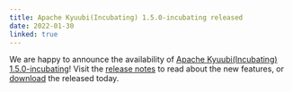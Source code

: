 ```yaml
---
title: Apache Kyuubi(Incubating) 1.5.0-incubating released
date: 2022-01-30
linked: true
---
```

<!---
  Licensed under the Apache License, Version 2.0 (the "License");
  you may not use this file except in compliance with the License.
  You may obtain a copy of the License at

   http://www.apache.org/licenses/LICENSE-2.0

  Unless required by applicable law or agreed to in writing, software
  distributed under the License is distributed on an "AS IS" BASIS,
  WITHOUT WARRANTIES OR CONDITIONS OF ANY KIND, either express or implied.
  See the License for the specific language governing permissions and
  limitations under the License. See accompanying LICENSE file.
-->

We are happy to announce the availability of [Apache Kyuubi(Incubating) 1.5.0-incubating](/release/1.5.0-incubating.html)! Visit the [release notes](/release/1.5.0-incubating.html) to read about the new features, or [download](/releases.html) the released today.
